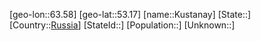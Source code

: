 ﻿---
location: [53.17,63.58]
type: City
tags:
- geo/City


SpocWebEntityId: 31711
isDeleted: false
confidential: public

---
[geo-lon::63.58]
[geo-lat::53.17]
[name::Kustanay]
[State::]
[Country::[Russia](geo/Continent/Europe/Russia.md)]
[StateId::]
[Population::]
[Unknown::]

